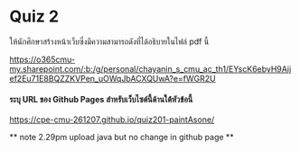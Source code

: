 # Quiz 2

ให้นักศึกษาสร้างหน้าเว็บซึ่งมีความสามารถดังที่ได้อธิบายในไฟล์ pdf นี้

https://o365cmu-my.sharepoint.com/:b:/g/personal/chayanin_s_cmu_ac_th1/EYscK6ebyH9Aijef2Eu71E8BQZZKVPen_uOWqJbACXQUwA?e=fWGR2U

#### ระบุ URL ของ Github Pages สำหรับเว็บไซต์นี้ด้านใต้หัวข้อนี้
https://cpe-cmu-261207.github.io/quiz201-paintAsone/

** note 2.29pm upload java but no change in github page ** 
